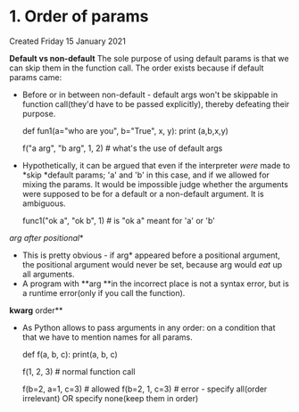 # 1. Order of params
Created Friday 15 January 2021

**Default vs non-default**
The sole purpose of using default params is that we can skip them in the function call. The order exists because if default params came:

* Before or in between non-default - default args won't be skippable in function call(they'd have to be passed explicitly), thereby defeating their purpose.

	def fun1(a="who are you", b="True", x, y):
		print (a,b,x,y)
	
	f("a arg", "b arg", 1, 2) # what's the use of default args


* Hypothetically, it can be argued that even if the interpreter *were* made to *skip *default params; 'a' and 'b' in this case, and if we allowed for mixing the params. It would be impossible judge whether the arguments were supposed to be for a default or a non-default argument. It is ambiguous. 

	func1("ok a", "ok b", 1) # is "ok a" meant for 'a' or 'b'


**arg* after positional**

* This is pretty obvious - if arg* appeared before a positional argument, the positional argument would never be set, because arg would *eat* up all arguments.
* A program with **arg **in the incorrect place is not a syntax error, but is a runtime error(only if you call the function).


**kwarg** order**

* As Python allows to pass arguments in any order: on a condition that that we have to mention names for all params.

	def f(a, b, c):
	    print(a, b, c)
	
	f(1, 2, 3) # normal function call
	
	f(b=2, a=1, c=3) # allowed
	f(b=2, 1, c=3) # error - specify all(order irrelevant) OR specify none(keep them in order)


